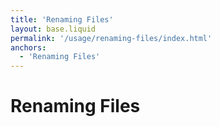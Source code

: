 ```yaml
---
title: 'Renaming Files'
layout: base.liquid
permalink: '/usage/renaming-files/index.html'
anchors:
  - 'Renaming Files'
---
```


# Renaming Files
